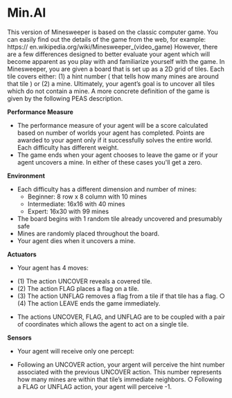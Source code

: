 # Min.AI
This version of Minesweeper is based on the classic computer game. You can easily find out the details of the game from the web, for example: https:// en.wikipedia.org/wiki/Minesweeper_(video_game) However, there are a few differences designed to better evaluate your agent which will become apparent as you play with and familiarize yourself with the game. In Minesweeper, you are given a board that is set up as a 2D grid of tiles. Each tile covers either: (1) a hint number ( that tells how many mines are around that tile ) or (2) a mine. Ultimately, your agent’s goal is to uncover all tiles which do not contain a mine. A more concrete definition of the game is given by the following PEAS description.

**Performance Measure**
-  The performance measure of your agent will be a score calculated based on number of worlds your agent has completed. Points are awarded to your agent only if it successfully solves the entire world. Each difficulty has different weight. 
-  The game ends when your agent chooses to leave the game or if your agent uncovers a mine. In either of these cases you'll get a zero. 

**Environment**
- Each difficulty has a different dimension and number of mines: 
    * Beginner: 8 row x 8 column with 10 mines
    * Intermediate: 16x16 with 40 mines
    * Expert: 16x30 with 99 mines
- The board begins with 1 random tile already uncovered and presumably safe 
- Mines are randomly placed throughout the board.
- Your agent dies when it uncovers a mine.

**Actuators**
- Your agent has 4 moves:
 * (1) The action UNCOVER reveals a covered tile.
 * (2) The action FLAG places a flag on a tile.
 * (3) The action UNFLAG removes a flag from a tile if that tile has a flag. ○ (4) The action LEAVE ends the game immediately.
- The actions UNCOVER, FLAG, and UNFLAG are to be coupled with a pair of coordinates which allows the agent to act on a single tile. 

**Sensors**
- Your agent will receive only one percept:
* Following an UNCOVER action, your argent will perceive the hint
number associated with the previous UNCOVER action. This number
represents how many mines are within that tile’s immediate neighbors. ○ Following a FLAG or UNFLAG action, your agent will perceive -1. 
